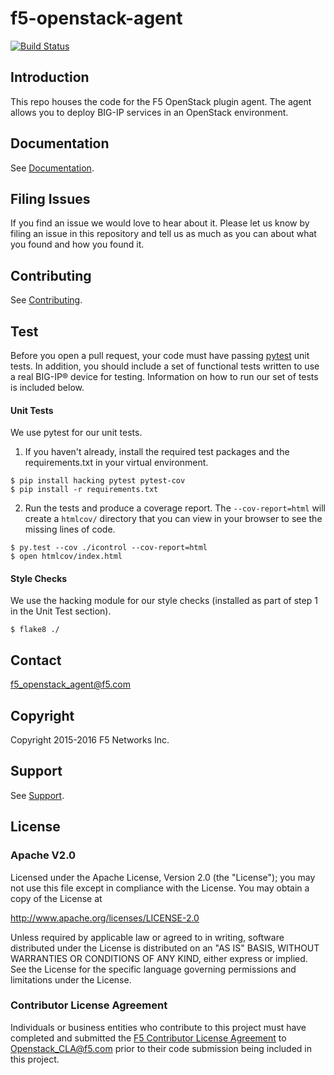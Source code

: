 <!--
Copyright 2015 F5 Networks Inc.

Licensed under the Apache License, Version 2.0 (the "License");
you may not use this file except in compliance with the License.
You may obtain a copy of the License at

   http://www.apache.org/licenses/LICENSE-2.0

Unless required by applicable law or agreed to in writing, software
distributed under the License is distributed on an "AS IS" BASIS,
WITHOUT WARRANTIES OR CONDITIONS OF ANY KIND, either express or implied.
See the License for the specific language governing permissions and
limitations under the License.
-->

# f5-openstack-agent

[![Build Status](https://travis-ci.org/F5Networks/f5-openstack-agent.svg?branch=master)](https://travis-ci.org/F5Networks/f5-openstack-agent)

## Introduction
This repo houses the code for the F5 OpenStack plugin agent. The agent allows you to deploy BIG-IP services in an OpenStack environment. 

## Documentation
See [Documentation](http://f5-openstack-lbaasv2.rtfd.org).

## Filing Issues
If you find an issue we would love to hear about it.  Please let us know by
filing an issue in this repository and tell us as much as you can about what
you found and how you found it.

## Contributing
See [Contributing](CONTRIBUTING.md).

## Test
Before you open a pull request, your code must have passing
[pytest](http://pytest.org) unit tests. In addition, you should include a set of
functional tests written to use a real BIG-IP® device for testing. Information on
how to run our set of tests is included below.

#### Unit Tests
We use pytest for our unit tests.

1. If you haven't already, install the required test packages and the requirements.txt in your virtual environment.

```
$ pip install hacking pytest pytest-cov
$ pip install -r requirements.txt
```

2. Run the tests and produce a coverage report. The `--cov-report=html` will
create a `htmlcov/` directory that you can view in your browser to see the
missing lines of code.

```
$ py.test --cov ./icontrol --cov-report=html
$ open htmlcov/index.html
```

#### Style Checks
We use the hacking module for our style checks (installed as part of
step 1 in the Unit Test section).

```
$ flake8 ./
```

## Contact
<f5_openstack_agent@f5.com>

## Copyright
Copyright 2015-2016 F5 Networks Inc.

## Support
See [Support](SUPPORT.md).

## License
 
### Apache V2.0
Licensed under the Apache License, Version 2.0 (the "License");
you may not use this file except in compliance with the License.
You may obtain a copy of the License at
 
http://www.apache.org/licenses/LICENSE-2.0
 
Unless required by applicable law or agreed to in writing, software
distributed under the License is distributed on an "AS IS" BASIS,
WITHOUT WARRANTIES OR CONDITIONS OF ANY KIND, either express or implied.
See the License for the specific language governing permissions and
limitations under the License.
 
### Contributor License Agreement
Individuals or business entities who contribute to this project must have completed and submitted the [F5 Contributor License Agreement](http://f5-openstack-docs.readthedocs.org/en/latest/cla_landing.html#cla-landing) to Openstack_CLA@f5.com prior to their code submission being included in this project.
